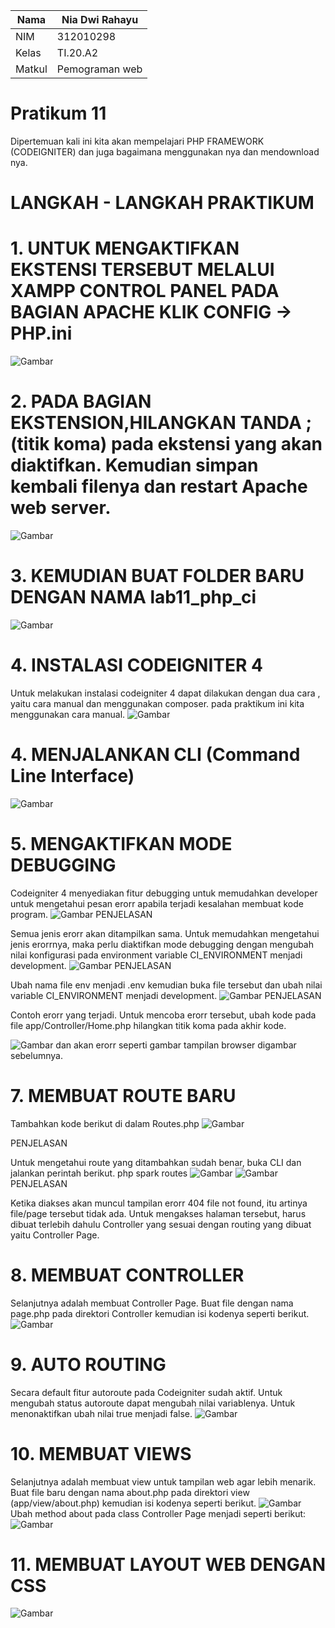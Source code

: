 | Nama          | Nia Dwi Rahayu |
|-------------- | ---------------|
| NIM           | 312010298      |
| Kelas         | TI.20.A2       |
| Matkul        | Pemograman web |

# Pratikum 11
Dipertemuan kali ini kita akan mempelajari PHP FRAMEWORK (CODEIGNITER) dan juga bagaimana menggunakan nya dan mendownload nya.
# LANGKAH - LANGKAH PRAKTIKUM
# 1. UNTUK MENGAKTIFKAN EKSTENSI TERSEBUT MELALUI XAMPP CONTROL PANEL PADA BAGIAN APACHE KLIK CONFIG -> PHP.ini
![Gambar](img/php.ini.png)

# 2. PADA BAGIAN EKSTENSION,HILANGKAN TANDA ; (titik koma) pada ekstensi yang akan diaktifkan. Kemudian simpan kembali filenya dan restart Apache web server.
![Gambar](img/EKSTENSION.png)

# 3. KEMUDIAN BUAT FOLDER BARU DENGAN NAMA lab11_php_ci
![Gambar](img/KEMUDIAN%20BUAT%20FOLDER%20BARU%20DENGAN%20NAMA%20lab11_php_ci.png)

# 4. INSTALASI CODEIGNITER 4
Untuk melakukan instalasi codeigniter 4 dapat dilakukan dengan dua cara , yaitu cara manual dan menggunakan composer. pada praktikum ini kita menggunakan cara manual.
![Gambar](img/INSTALASI%20CODEIGNITER%204.png)

# 4. MENJALANKAN CLI (Command Line Interface)
![Gambar](img/php%20spark.png)

# 5. MENGAKTIFKAN MODE DEBUGGING
Codeigniter 4 menyediakan fitur debugging untuk memudahkan developer untuk mengetahui pesan erorr apabila terjadi kesalahan membuat kode program.
![Gambar](img/MENGAKTIFKAN%20MODE%20DEBUGGING.png)
PENJELASAN

Semua jenis erorr akan ditampilkan sama. Untuk memudahkan mengetahui jenis erorrnya, maka perlu diaktifkan mode debugging dengan mengubah nilai konfigurasi pada environment variable CI_ENVIRONMENT menjadi development.
![Gambar](img/6.1.png)
PENJELASAN

Ubah nama file env menjadi .env kemudian buka file tersebut dan ubah nilai variable CI_ENVIRONMENT menjadi development.
![Gambar](img/6.2.png)
PENJELASAN

Contoh erorr yang terjadi. Untuk mencoba erorr tersebut, ubah kode pada file app/Controller/Home.php hilangkan titik koma pada akhir kode.

![Gambar](img/6.3.png)
dan akan erorr seperti gambar tampilan browser digambar sebelumnya.

# 7. MEMBUAT ROUTE BARU
Tambahkan kode berikut di dalam Routes.php
![Gambar](img/7.0.png)

PENJELASAN

Untuk mengetahui route yang ditambahkan sudah benar, buka CLI dan jalankan perintah berikut.
php spark routes
![Gambar](img/7.1.png)
![Gambar](img/7.2.png)
PENJELASAN

Ketika diakses akan muncul tampilan erorr 404 file not found, itu artinya file/page tersebut tidak ada. Untuk mengakses halaman tersebut, harus dibuat terlebih dahulu Controller yang sesuai dengan routing yang dibuat yaitu Controller Page.

# 8. MEMBUAT CONTROLLER
Selanjutnya adalah membuat Controller Page. Buat file dengan nama page.php pada direktori Controller kemudian isi kodenya seperti berikut.
![Gambar](img/8.0.png)

# 9. AUTO ROUTING
Secara default fitur autoroute pada Codeigniter sudah aktif. Untuk mengubah status autoroute dapat mengubah nilai variablenya. Untuk menonaktifkan ubah nilai true menjadi false.
![Gambar](img/9.1.png)

# 10. MEMBUAT VIEWS
Selanjutnya adalah membuat view untuk tampilan web agar lebih menarik. Buat file baru dengan nama about.php pada direktori view (app/view/about.php) kemudian isi kodenya seperti berikut.
![Gambar](img/10.1.png)
Ubah method about pada class Controller Page menjadi seperti berikut:
![Gambar](img/10.2.png)

# 11. MEMBUAT LAYOUT WEB DENGAN CSS
![Gambar](img/11.png)